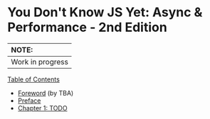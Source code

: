# You Don't Know JS Yet: Async & Performance - 2nd Edition

| NOTE: |
| :--- |
| Work in progress |

[Table of Contents](sync-async/toc.md)

* [Foreword](You-Dont-Know-JS-2nd-ed/sync-async/foreword.md) (by TBA)
* [Preface](../preface.md)
* [Chapter 1: TODO](You-Dont-Know-JS-2nd-ed/sync-async/ch1.md)
